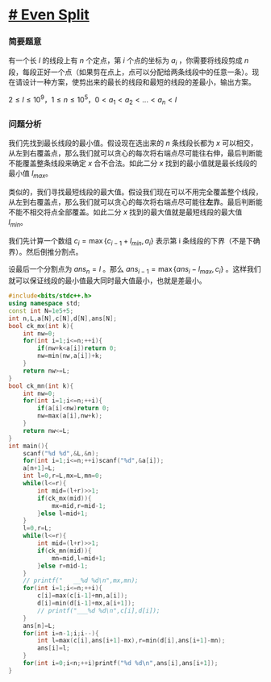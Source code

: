# [# Even Split](https://qoj.ac/contest/988/problem/4571)
### 简要题意
有一个长 $l$ 的线段上有 $n$ 个定点，第 $i$ 个点的坐标为 $a_i$ ，你需要将线段剪成 $n$ 段，每段正好一个点（如果剪在点上，点可以分配给两条线段中的任意一条）。现在请设计一种方案，使剪出来的最长的线段和最短的线段的差最小，输出方案。

$2\le l \le 10^9$，$1 \le n \le 10^5$，$0 < a_1 <a_2 < ... < a_n < l$

### 问题分析
我们先找到最长线段的最小值。假设现在选出来的 $n$ 条线段长都为 $x$ 可以相交，从左到右覆盖点，那么我们就可以贪心的每次将右端点尽可能往右伸，最后判断能不能覆盖整条线段来确定 $x$ 合不合法。如此二分 $x$ 找到的最小值就是最长线段的最小值 $l_{max}$。

类似的，我们寻找最短线段的最大值。假设我们现在可以不用完全覆盖整个线段，从左到右覆盖点，那么我们就可以贪心的每次将右端点尽可能往**左**靠。最后判断能不能不相交将点全部覆盖。如此二分 $x$ 找到的最大值就是最短线段的最大值 $l_{min}$。

我们先计算一个数组 $c_i = \max\{c_{i-1} + l_{min}, a_i\}$ 表示第 i 条线段的下界（不是下确界）。然后倒推分割点。

设最后一个分割点为 $ans_n = l$ 。那么 $ans_{i-1} = \max\{ans_i-l_{max},c_i\}$ 。这样我们就可以保证线段的最小值最大同时最大值最小，也就是差最小。

```cpp
#include<bits/stdc++.h>
using namespace std;
const int N=1e5+5;
int n,L,a[N],c[N],d[N],ans[N];
bool ck_mx(int k){
    int nw=0;
    for(int i=1;i<=n;++i){
        if(nw+k<a[i])return 0;
        nw=min(nw,a[i])+k;
    }
    return nw>=L;
}
bool ck_mn(int k){
    int nw=0;
    for(int i=1;i<=n;++i){
        if(a[i]<nw)return 0;
        nw=max(a[i],nw+k);
    }
    return nw<=L;
}
int main(){
    scanf("%d %d",&L,&n);
    for(int i=1;i<=n;++i)scanf("%d",&a[i]);
    a[n+1]=L;
    int l=0,r=L,mx=L,mn=0;
    while(l<=r){
        int mid=(l+r)>>1;
        if(ck_mx(mid)){
            mx=mid,r=mid-1;
        }else l=mid+1;
    }
    l=0,r=L;
    while(l<=r){
        int mid=(l+r)>>1;
        if(ck_mn(mid)){
            mn=mid,l=mid+1;
        }else r=mid-1;
    }
    // printf("   __%d %d\n",mx,mn);
    for(int i=1;i<=n;++i){
        c[i]=max(c[i-1]+mn,a[i]);
        d[i]=min(d[i-1]+mx,a[i+1]);
        // printf("___%d %d\n",c[i],d[i]);
    }
    ans[n]=L;
    for(int i=n-1;i;i--){
        int l=max(c[i],ans[i+1]-mx),r=min(d[i],ans[i+1]-mn);
        ans[i]=l;
    }
    for(int i=0;i<n;++i)printf("%d %d\n",ans[i],ans[i+1]);
}
```
